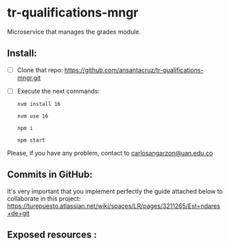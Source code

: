 # tr-qualifications-mngr

Microservice that manages the grades module.

## Install:

 - [ ] Clone that repo: https://github.com/ansantacruz/tr-qualifications-mngr.git
 - [ ] Execute the next commands:
	        
    `nvm install 16`

    `nvm use 16`

    `npm i`

    `npm start`


Please, if you have any problem, contact to carlosangarzon@uan.edu.co

## Commits in GitHub:

It's very important that you implement perfectly the guide attached below to collaborate in this project: https://turepuesto.atlassian.net/wiki/spaces/LR/pages/3211265/Est+ndares+de+git

## Exposed resources  :


 